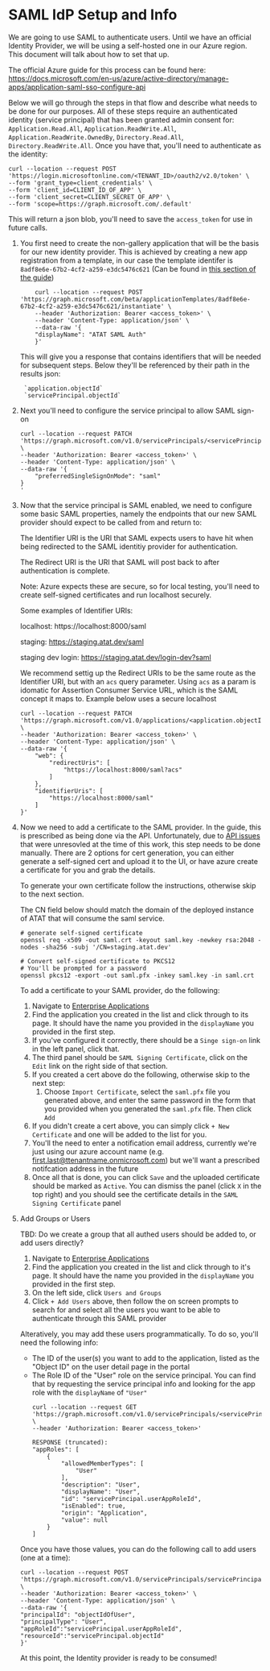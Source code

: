 # SAML IdP Setup and Info

We are going to use SAML to authenticate users. Until we have an official Identity Provider, we will be using a self-hosted one in our Azure region. This document will talk about how to set that up.

The official Azure guide for this process can be found here: https://docs.microsoft.com/en-us/azure/active-directory/manage-apps/application-saml-sso-configure-api

Below we will go through the steps in that flow and describe what needs to be done for our purposes. All of these steps require an authenticated identity (service principal) that has been granted admin consent for: `Application.Read.All`, `Application.ReadWrite.All`, `Application.ReadWrite.OwnedBy`, `Directory.Read.All`, `Directory.ReadWrite.All`. Once you have that, you'll need to authenticate as the identity:

```
curl --location --request POST 'https://login.microsoftonline.com/<TENANT_ID>/oauth2/v2.0/token' \
--form 'grant_type=client_credentials' \
--form 'client_id=CLIENT_ID_OF_APP' \
--form 'client_secret=CLIENT_SECRET_OF_APP' \
--form 'scope=https://graph.microsoft.com/.default'
```

This will return a json blob, you'll need to save the `access_token` for use in future calls.

1. You first need to create the non-gallery application that will be the basis for our new identity provider. This is achieved by creating a new app registration from a template, in our case the template identifer is `8adf8e6e-67b2-4cf2-a259-e3dc5476c621` (Can be found in [this section of the guide](https://docs.microsoft.com/en-us/azure/active-directory/manage-apps/application-saml-sso-configure-api#create-the-gallery-application))
    ```
        curl --location --request POST 'https://graph.microsoft.com/beta/applicationTemplates/8adf8e6e-67b2-4cf2-a259-e3dc5476c621/instantiate' \
        --header 'Authorization: Bearer <access_token>' \
        --header 'Content-Type: application/json' \
        --data-raw '{
        "displayName": "ATAT SAML Auth"
        }'
    ```

    This will give you a response that contains identifiers that will be needed for subsequent steps. Below they'll be referenced by their path in the results json:

        `application.objectId`
        `servicePrincipal.objectId`

2. Next you'll need to configure the service principal to allow SAML sign-on
    ```
    curl --location --request PATCH 'https://graph.microsoft.com/v1.0/servicePrincipals/<servicePrincipal.objectId>' \
    --header 'Authorization: Bearer <access_token>' \
    --header 'Content-Type: application/json' \
    --data-raw '{
        "preferredSingleSignOnMode": "saml"
    }
    '
    ```

3. Now that the service principal is SAML enabled, we need to configure some basic SAML properties, namely the endpoints that our new SAML provider should expect to be called from and return to:

    The Identifier URI is the URI that SAML expects users to have hit when being redirected to the SAML identitiy provider for authentication.

    The Redirect URI is the URI that SAML will post back to after authentication is complete.

    Note: Azure expects these are secure, so for local testing, you'll need to create self-signed certificates and run localhost securely.

    Some examples of Identifier URIs:

    localhost: https://localhost:8000/saml

    staging: https://staging.atat.dev/saml

    staging dev login: https://staging.atat.dev/login-dev?saml

    We recommend settig up the Redirect URIs to be the same route as the Identifier URI, but with an `acs` query parameter. Using `acs` as a param is idomatic for Assertion Consumer Service URL, which is the SAML concept it maps to. Example below uses a secure localhost

    ```
    curl --location --request PATCH 'https://graph.microsoft.com/v1.0/applications/<application.objectId>' \
    --header 'Authorization: Bearer <access_token>' \
    --header 'Content-Type: application/json' \
    --data-raw '{
        "web": {
            "redirectUris": [
                "https://localhost:8000/saml?acs"
            ]
        },
        "identifierUris": [
            "https://localhost:8000/saml"
        ]
    }'
    ```

4. Now we need to add a certificate to the SAML provider. In the guide, this is prescribed as being done via the API. Unfortunately, due to [API issues](https://github.com/MicrosoftDocs/azure-docs/issues/58484) that were unresovled at the time of this work, this step needs to be done manually. There are 2 options for cert generation, you can either generate a self-signed cert and upload it to the UI, or have azure create a certificate for you and grab the details.

    To generate your own certificate follow the instructions, otherwise skip to the next section.

    The CN field below should match the domain of the deployed instance of ATAT that will consume the saml service.

    ```
    # generate self-signed certificate
    openssl req -x509 -out saml.crt -keyout saml.key -newkey rsa:2048 -nodes -sha256 -subj '/CN=staging.atat.dev'

    # Convert self-signed certificate to PKCS12
    # You'll be prompted for a password
    openssl pkcs12 -export -out saml.pfx -inkey saml.key -in saml.crt
    ```

    To add a certificate to your SAML provider, do the following:

    1. Navigate to [Enterprise Applications](https://portal.azure.com/#blade/Microsoft_AAD_IAM/StartboardApplicationsMenuBlade/AllApps)
    2. Find the application you created in the list and click through to its page. It should have the name you provided in the `displayName` you provided in the first step.
    3. If you've configured it correctly, there should be a `Singe sign-on` link in the left panel, click that.
    4. The third panel should be `SAML Signing Certificate`, click on the `Edit` link on the right side of that section.
    5. If you created a cert above do the following, otherwise skip to the next step:
       1. Choose `Import Certificate`, select the `saml.pfx` file you generated above, and enter the same password in the form that you provided when you generated the `saml.pfx` file. Then click `Add`
    6. If you didn't create a cert above, you can simply click `+ New Certificate` and one will be added to the list for you.
    7. You'll the need to enter a notification email address, currently we're just using our azure account name (e.g. first.last@ttenantname.onmicrosoft.com) but we'll want a prescribed notifcation address in the future
    8. Once all that is done, you can click `Save` and the uploaded certificate should be marked as `Active`. You can dismiss the panel (click `X` in the top right) and you should see the certificate details in the `SAML Signing Certificate` panel

5. Add Groups or Users

   TBD: Do we create a group that all authed users should be added to, or add users directly?

   1. Navigate to [Enterprise Applications](https://portal.azure.com/#blade/Microsoft_AAD_IAM/StartboardApplicationsMenuBlade/AllApps)
   2. Find the application you created in the list and click through to it's page. It should have the name you provided in the `displayName` you provided in the first step.
   3. On the left side, click `Users and Groups`
   4. Click `+ Add Users` above, then follow the on screen prompts to search for and select all the users you want to be able to authenticate through this SAML provider

    Alteratively, you may add these users programmatically. To do so, you'll need the following info:
     * The ID of the user(s) you want to add to the application, listed as the "Object ID" on the user detail page in the portal
     * The Role ID of the "User" role on the service principal. You can find that by requesting the service principal info and looking for the app role with the `displayName` of `"User"`
        ```
        curl --location --request GET 'https://graph.microsoft.com/v1.0/servicePrincipals/<servicePrincipal.objectId>' \
        --header 'Authorization: Bearer <access_token>'

        RESPONSE (truncated):
        "appRoles": [
            {
                "allowedMemberTypes": [
                    "User"
                ],
                "description": "User",
                "displayName": "User",
                "id": "servicePrincipal.userAppRoleId",
                "isEnabled": true,
                "origin": "Application",
                "value": null
            }
        ]
        ```

    Once you have those values, you can do the following call to add users (one at a time):

    ```
    curl --location --request POST 'https://graph.microsoft.com/v1.0/servicePrincipals/servicePrincipal.objectId/appRoleAssignments' \
    --header 'Authorization: Bearer <access_token>' \
    --header 'Content-Type: application/json' \
    --data-raw '{
    "principalId": "objectIdOfUser",
    "principalType": "User",
    "appRoleId":"servicePrincipal.userAppRoleId",
    "resourceId":"servicePrincipal.objectId"
    }'
    ```

    At this point, the Identity provider is ready to be consumed!
